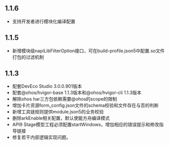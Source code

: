 ## 1.1.6
- 支持开发者进行模块化编译配置

## 1.1.5
- 新增模块级napiLibFilterOption接口，可在build-profile.json5中配置.so文件打包的过滤机制

## 1.1.3
- 配套DevEco Studio 3.0.0.901版本
- 配套@ohos/hvigor-base 1.1.3版本和@ohos/hvigor-cli 1.1.3版本
- 解除ohos har三方包依赖需要@ohos的scope的限制
- 增加卡片资源form_config.json文件的schema校验和文件存在与否的判断
- 新增工具链规则提供module.json5的业务校验
- 删除arkEnable相关配置，默认使能方舟编译模式
- API9 Stage模型工程必须配置startWindows，增加相应的错误提示和修改指导链接
- 修复若干内部逻辑实现问题。
